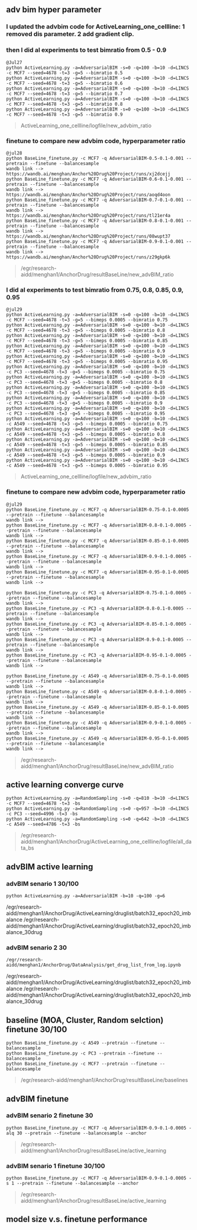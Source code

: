 ## adv bim hyper parameter

### I updated the advbim code for ActiveLearning_one_cellline: 1 removed dis parameter. 2 add gradient clip. 
### then I did al experiments to test bimratio from 0.5 - 0.9
```
@Jul27 
python ActiveLearning.py -a=AdversarialBIM -s=0 -q=100 -b=10 -d=LINCS -c MCF7 --seed=4678 -t=3 -g=5 --bimratio 0.5
python ActiveLearning.py -a=AdversarialBIM -s=0 -q=100 -b=10 -d=LINCS -c MCF7 --seed=4678 -t=3 -g=5 --bimratio 0.6
python ActiveLearning.py -a=AdversarialBIM -s=0 -q=100 -b=10 -d=LINCS -c MCF7 --seed=4678 -t=3 -g=5 --bimratio 0.7
python ActiveLearning.py -a=AdversarialBIM -s=0 -q=100 -b=10 -d=LINCS -c MCF7 --seed=4678 -t=3 -g=5 --bimratio 0.8
python ActiveLearning.py -a=AdversarialBIM -s=0 -q=100 -b=10 -d=LINCS -c MCF7 --seed=4678 -t=3 -g=5 --bimratio 0.9
```
> ActiveLearning_one_cellline/logfile/new_advbim_ratio

### finetune to compare new advbim code, hyperparameter ratio
```
@jul28
python BaseLine_finetune.py -c MCF7 -q AdversarialBIM-0.5-0.1-0.001 --pretrain --finetune --balancesample
wandb link --> https://wandb.ai/menghan/Anchor%20Drug%20Project/runs/xj2dcejj
python BaseLine_finetune.py -c MCF7 -q AdversarialBIM-0.6-0.1-0.001 --pretrain --finetune --balancesample
wandb link --> https://wandb.ai/menghan/Anchor%20Drug%20Project/runs/aoqd4oon
python BaseLine_finetune.py -c MCF7 -q AdversarialBIM-0.7-0.1-0.001 --pretrain --finetune --balancesample
wandb link --> https://wandb.ai/menghan/Anchor%20Drug%20Project/runs/tl21er4a
python BaseLine_finetune.py -c MCF7 -q AdversarialBIM-0.8-0.1-0.001 --pretrain --finetune --balancesample
wandb link --> https://wandb.ai/menghan/Anchor%20Drug%20Project/runs/08wupt37
python BaseLine_finetune.py -c MCF7 -q AdversarialBIM-0.9-0.1-0.001 --pretrain --finetune --balancesample
wandb link --> https://wandb.ai/menghan/Anchor%20Drug%20Project/runs/z29gkp6k
```
> /egr/research-aidd/menghan1/AnchorDrug/resultBaseLine/new_advBIM_ratio

### I did al experiments to test bimratio from 0.75, 0.8, 0.85, 0.9, 0.95
```
@jul29
python ActiveLearning.py -a=AdversarialBIM -s=0 -q=100 -b=10 -d=LINCS -c MCF7 --seed=4678 -t=3 -g=5 --bimeps 0.0005 --bimratio 0.75
python ActiveLearning.py -a=AdversarialBIM -s=0 -q=100 -b=10 -d=LINCS -c MCF7 --seed=4678 -t=3 -g=5 --bimeps 0.0005 --bimratio 0.8
python ActiveLearning.py -a=AdversarialBIM -s=0 -q=100 -b=10 -d=LINCS -c MCF7 --seed=4678 -t=3 -g=5 --bimeps 0.0005 --bimratio 0.85
python ActiveLearning.py -a=AdversarialBIM -s=0 -q=100 -b=10 -d=LINCS -c MCF7 --seed=4678 -t=3 -g=5 --bimeps 0.0005 --bimratio 0.9
python ActiveLearning.py -a=AdversarialBIM -s=0 -q=100 -b=10 -d=LINCS -c MCF7 --seed=4678 -t=3 -g=5 --bimeps 0.0005 --bimratio 0.95
python ActiveLearning.py -a=AdversarialBIM -s=0 -q=100 -b=10 -d=LINCS -c PC3 --seed=4678 -t=3 -g=5 --bimeps 0.0005 --bimratio 0.75
python ActiveLearning.py -a=AdversarialBIM -s=0 -q=100 -b=10 -d=LINCS -c PC3 --seed=4678 -t=3 -g=5 --bimeps 0.0005 --bimratio 0.8
python ActiveLearning.py -a=AdversarialBIM -s=0 -q=100 -b=10 -d=LINCS -c PC3 --seed=4678 -t=3 -g=5 --bimeps 0.0005 --bimratio 0.85
python ActiveLearning.py -a=AdversarialBIM -s=0 -q=100 -b=10 -d=LINCS -c PC3 --seed=4678 -t=3 -g=5 --bimeps 0.0005 --bimratio 0.9
python ActiveLearning.py -a=AdversarialBIM -s=0 -q=100 -b=10 -d=LINCS -c PC3 --seed=4678 -t=3 -g=5 --bimeps 0.0005 --bimratio 0.95
python ActiveLearning.py -a=AdversarialBIM -s=0 -q=100 -b=10 -d=LINCS -c A549 --seed=4678 -t=3 -g=5 --bimeps 0.0005 --bimratio 0.75
python ActiveLearning.py -a=AdversarialBIM -s=0 -q=100 -b=10 -d=LINCS -c A549 --seed=4678 -t=3 -g=5 --bimeps 0.0005 --bimratio 0.8
python ActiveLearning.py -a=AdversarialBIM -s=0 -q=100 -b=10 -d=LINCS -c A549 --seed=4678 -t=3 -g=5 --bimeps 0.0005 --bimratio 0.85
python ActiveLearning.py -a=AdversarialBIM -s=0 -q=100 -b=10 -d=LINCS -c A549 --seed=4678 -t=3 -g=5 --bimeps 0.0005 --bimratio 0.9
python ActiveLearning.py -a=AdversarialBIM -s=0 -q=100 -b=10 -d=LINCS -c A549 --seed=4678 -t=3 -g=5 --bimeps 0.0005 --bimratio 0.95
```
> ActiveLearning_one_cellline/logfile/new_advbim_ratio

### finetune to compare new advbim code, hyperparameter ratio
```
@jul29
python BaseLine_finetune.py -c MCF7 -q AdversarialBIM-0.75-0.1-0.0005 --pretrain --finetune --balancesample
wandb link --> 
python BaseLine_finetune.py -c MCF7 -q AdversarialBIM-0.8-0.1-0.0005 --pretrain --finetune --balancesample
wandb link --> 
python BaseLine_finetune.py -c MCF7 -q AdversarialBIM-0.85-0.1-0.0005 --pretrain --finetune --balancesample
wandb link --> 
python BaseLine_finetune.py -c MCF7 -q AdversarialBIM-0.9-0.1-0.0005 --pretrain --finetune --balancesample
wandb link --> 
python BaseLine_finetune.py -c MCF7 -q AdversarialBIM-0.95-0.1-0.0005 --pretrain --finetune --balancesample
wandb link --> 

python BaseLine_finetune.py -c PC3 -q AdversarialBIM-0.75-0.1-0.0005 --pretrain --finetune --balancesample
wandb link --> 
python BaseLine_finetune.py -c PC3 -q AdversarialBIM-0.8-0.1-0.0005 --pretrain --finetune --balancesample
wandb link --> 
python BaseLine_finetune.py -c PC3 -q AdversarialBIM-0.85-0.1-0.0005 --pretrain --finetune --balancesample
wandb link --> 
python BaseLine_finetune.py -c PC3 -q AdversarialBIM-0.9-0.1-0.0005 --pretrain --finetune --balancesample
wandb link --> 
python BaseLine_finetune.py -c PC3 -q AdversarialBIM-0.95-0.1-0.0005 --pretrain --finetune --balancesample
wandb link --> 

python BaseLine_finetune.py -c A549 -q AdversarialBIM-0.75-0.1-0.0005 --pretrain --finetune --balancesample
wandb link --> 
python BaseLine_finetune.py -c A549 -q AdversarialBIM-0.8-0.1-0.0005 --pretrain --finetune --balancesample
wandb link --> 
python BaseLine_finetune.py -c A549 -q AdversarialBIM-0.85-0.1-0.0005 --pretrain --finetune --balancesample
wandb link --> 
python BaseLine_finetune.py -c A549 -q AdversarialBIM-0.9-0.1-0.0005 --pretrain --finetune --balancesample
wandb link --> 
python BaseLine_finetune.py -c A549 -q AdversarialBIM-0.95-0.1-0.0005 --pretrain --finetune --balancesample
wandb link --> 
```
> /egr/research-aidd/menghan1/AnchorDrug/resultBaseLine/new_advBIM_ratio


## active learning converge curve
```
python ActiveLearning.py -a=RandomSampling -s=0 -q=810 -b=10 -d=LINCS -c MCF7 --seed=4678 -t=3 -bs
python ActiveLearning.py -a=RandomSampling -s=0 -q=957 -b=10 -d=LINCS -c PC3 --seed=4996 -t=3 -bs
python ActiveLearning.py -a=RandomSampling -s=0 -q=642 -b=10 -d=LINCS -c A549 --seed=4786 -t=3 -bs
```
> /egr/research-aidd/menghan1/AnchorDrug/ActiveLearning_one_cellline/logfile/all_data_bs

## advBIM active learning
### advBIM senario 1 30/100
```
python ActiveLearning.py -a=AdversarialBIM -b=10 -q=100 -g=6
```
/egr/research-aidd/menghan1/AnchorDrug/ActiveLearning/druglist/batch32_epoch20_imbalance
/egr/research-aidd/menghan1/AnchorDrug/ActiveLearning/druglist/batch32_epoch20_imbalance_30drug

### advBIM senario 2 30
```
/egr/research-aidd/menghan1/AnchorDrug/DataAnalysis/get_drug_list_from_log.ipynb
```
/egr/research-aidd/menghan1/AnchorDrug/ActiveLearning/druglist/batch32_epoch20_imbalance
/egr/research-aidd/menghan1/AnchorDrug/ActiveLearning/druglist/batch32_epoch20_imbalance_30drug

## baseline (MOA, Cluster, Random selction) finetune 30/100
```
python BaseLine_finetune.py -c A549 --pretrain --finetune --balancesample
python BaseLine_finetune.py -c PC3 --pretrain --finetune --balancesample
python BaseLine_finetune.py -c MCF7 --pretrain --finetune --balancesample

```
> /egr/research-aidd/menghan1/AnchorDrug/resultBaseLine/baselines

## advBIM finetune
### advBIM senario 2 finetune 30
```
python BaseLine_finetune.py -c MCF7 -q AdversarialBIM-0.9-0.1-0.0005 -alq 30 --pretrain --finetune --balancesample --anchor
```
>/egr/research-aidd/menghan1/AnchorDrug/resultBaseLine/active_learning

### advBIM senario 1 finetune 30/100
```
python BaseLine_finetune.py -c MCF7 -q AdversarialBIM-0.9-0.1-0.0005 -s 1 --pretrain --finetune --balancesample --anchor
```
>/egr/research-aidd/menghan1/AnchorDrug/resultBaseLine/active_learning

## model size v.s. finetune performance
